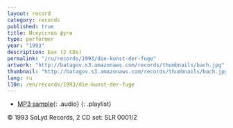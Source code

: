 ```yaml
---
layout: record
category: records
published: true
title: Искусство фуги
type: performer
year: "1993"
description: Бах (2 CDs)
permalink: "/ru/records/1993/die-kunst-der-fuge"
artwork: "http://batagov.s3.amazonaws.com/records/thumbnails/bach.jpg"
thumbnail: "http://batagov.s3.amazonaws.com/records/thumbnails/bach.jpg"
lang: ru
l10n: /en/records/1993/die-kunst-der-fuge
---
```


- [MP3 sample](http://batagov.s3.amazonaws.com/records/sounds/contrapunctus_1.mp3){: .audio}
{: .playlist}

© 1993 SoLyd Records, 2 CD set: SLR 0001/2